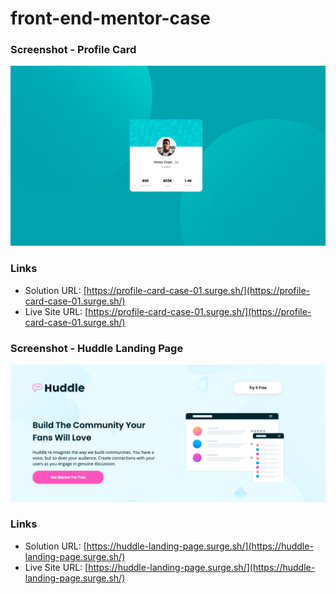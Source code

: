 # front-end-mentor-case


### Screenshot - Profile Card

![case-01-profile-card](./case-01-profile-card.png)

### Links

- Solution URL: [https://profile-card-case-01.surge.sh/](https://profile-card-case-01.surge.sh/)
- Live Site URL: [https://profile-card-case-01.surge.sh/](https://profile-card-case-01.surge.sh/)

### Screenshot - Huddle Landing Page 

![huddle](./huddle-landing-page.png)

### Links

- Solution URL: [https://huddle-landing-page.surge.sh/](https://huddle-landing-page.surge.sh/)
- Live Site URL: [https://huddle-landing-page.surge.sh/](https://huddle-landing-page.surge.sh/)
